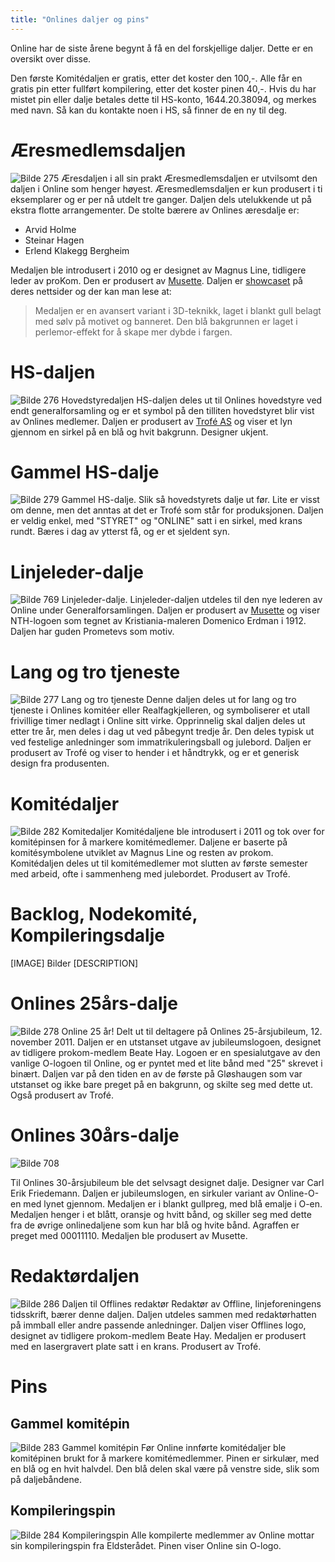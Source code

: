 ```yaml
---
title: "Onlines daljer og pins"
---
```


Online har de siste årene begynt å få en del forskjellige daljer. Dette er en oversikt over disse.

Den første Komitédaljen er gratis, etter det koster den 100,-.
Alle får en gratis pin etter fullført kompilering, etter det koster pinen 40,-.
Hvis du har mistet pin eller dalje betales dette til HS-konto, 1644.20.38094, og merkes med navn. Så kan du kontakte noen i HS, så finner de en ny til deg.


Æresmedlemsdaljen
=================
![Bilde 275](../../../assets/images/275-aeresdalje.png)
    Æresdaljen i all sin prakt
Æresmedlemsdaljen er utvilsomt den daljen i Online som henger høyest. Æresmedlemsdaljen er kun produsert i ti eksemplarer og er per nå utdelt tre ganger. Daljen dels utelukkende ut på ekstra flotte arrangementer. De stolte bærere av Onlines æresdalje er:

* Arvid Holme
* Steinar Hagen
* Erlend Klakegg Bergheim

Medaljen ble introdusert i 2010 og er designet av Magnus Line, tidligere leder av proKom. Den er produsert av [Musette](http://www.musette.no). Daljen er [showcaset](http://musette.no/no/produkter/medaljer/eksempler/) på deres nettsider og der kan man lese at:
> Medaljen er en avansert variant i 3D-teknikk, laget i blankt gull belagt med sølv på motivet og banneret. Den blå bakgrunnen er laget i perlemor-effekt for å skape mer dybde i fargen.


HS-daljen
==================
![Bilde 276](../../../assets/images/276-HS-dalje.png)
    Hovedstyredaljen
HS-daljen deles ut til Onlines hovedstyre ved endt generalforsamling og er et symbol på den tilliten hovedstyret blir vist av Onlines medlemer. Daljen er produsert av [Trofé AS](http://www.trofe.no/) og viser et lyn gjennom en sirkel på en blå og hvit bakgrunn. Designer ukjent.

Gammel HS-dalje
==================
![Bilde 279](../../../assets/images/279-oldHS.png)
    Gammel HS-dalje.
Slik så hovedstyrets dalje ut før. Lite er visst om denne, men det anntas at det er Trofé som står for produksjonen. Daljen er veldig enkel, med "STYRET" og "ONLINE" satt i en sirkel, med krans rundt. Bæres i dag av ytterst få, og er et sjeldent syn.

Linjeleder-dalje
==================
![Bilde 769](../../../assets/images/769-Linjeleder_dalje.png)
    Linjeleder-dalje.
Linjeleder-daljen utdeles til den nye lederen av Online under Generalforsamlingen. Daljen er produsert av [Musette](musette.no) og viser NTH-logoen som tegnet av Kristiania-maleren Domenico Erdman i 1912. Daljen har guden Prometevs som motiv.


Lang og tro tjeneste
==================
![Bilde 277](../../../assets/images/277-LOTT.png)
    Lang og tro tjeneste
Denne daljen deles ut for lang og tro tjeneste i Onlines komitéer eller Realfagkjelleren, og symboliserer et utall frivillige timer nedlagt i Online sitt virke. Opprinnelig skal daljen deles ut etter tre år, men deles i dag ut ved påbegynt tredje år. Den deles typisk ut ved festelige anledninger som immatrikuleringsball og julebord. Daljen er produsert av Trofé og viser to hender i et håndtrykk, og er et generisk design fra produsenten.


Komitédaljer
==================
![Bilde 282](../../../assets/images/282-komiteDaljer.png)
    Komitedaljer
Komitédaljene ble introdusert i 2011 og tok over for komitépinsen for å markere komitémedlemer. Daljene er baserte på komitésymbolene utviklet av Magnus Line og resten av prokom. Komitédaljen deles ut til komitémedlemer mot slutten av første semester med arbeid, ofte i sammenheng med julebordet. Produsert av Trofé.

Backlog, Nodekomité, Kompileringsdalje
==================
[IMAGE]
    Bilder
[DESCRIPTION]

Onlines 25års-dalje
==================
![Bilde 278](../../../assets/images/278-jub25.png)
    Online 25 år!
Delt ut til deltagere på Onlines 25-årsjubileum, 12. november 2011. Daljen er en utstanset utgave av jubileumslogoen, designet av tidligere prokom-medlem Beate Hay. Logoen er en spesialutgave av den vanlige O-logoen til Online, og er pyntet med et lite bånd med "25" skrevet i binært. Daljen var på den tiden en av de første på Gløshaugen som var utstanset og ikke bare preget på en bakgrunn, og skilte seg med dette ut. Også produsert av Trofé.

Onlines 30års-dalje
==================
![Bilde 708](../../../assets/images/708-30_års_dalje.png)

Til Onlines 30-årsjubileum ble det selvsagt designet dalje. Designer var Carl Erik Friedemann. Daljen er jubileumslogen, en sirkuler variant av Online-O-en med lynet gjennom. Medaljen er i blankt gullpreg, med blå emalje i O-en. Medaljen henger i et blått, oransje og hvitt bånd, og skiller seg med dette fra de øvrige onlinedaljene som kun har blå og hvite bånd. Agraffen er preget med 00011110. Medaljen ble produsert av Musette.

Redaktørdaljen
==================
![Bilde 286](../../../assets/images/286-redDalje.png)
    Daljen til Offlines redaktør
Redaktør av Offline, linjeforeningens tidsskrift, bærer denne daljen. Daljen utdeles sammen med redaktørhatten på immball eller andre passende anledninger. Daljen viser Offlines logo, designet av tidligere prokom-medlem Beate Hay. Medaljen er produsert med en lasergravert plate satt i en krans. Produsert av Trofé.



Pins
==================
Gammel komitépin
------------------
![Bilde 283](../../../assets/images/283-komitepin.png)
    Gammel komitépin
Før Online innførte komitédaljer ble komitépinen brukt for å markere komitémedlemmer. Pinen er sirkulær, med en blå og en hvit halvdel. Den blå delen skal være på venstre side, slik som på daljebåndene.

Kompileringspin
------------------
![Bilde 284](../../../assets/images/284-onlinepin.png)
    Kompileringspin
Alle kompilerte medlemmer av Online mottar sin kompileringspin fra Eldsterådet. Pinen viser Online sin O-logo.